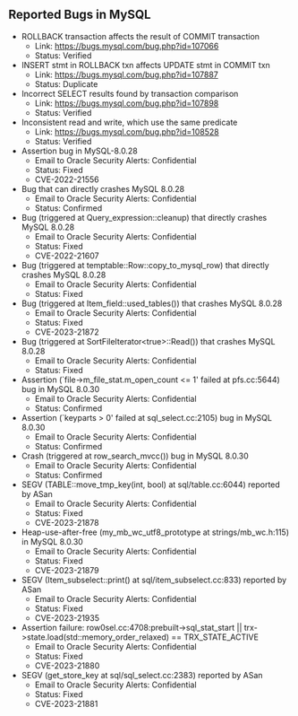 ## Reported Bugs in MySQL
- ROLLBACK transaction affects the result of COMMIT transaction
  - Link: https://bugs.mysql.com/bug.php?id=107066
  - Status: Verified
- INSERT stmt in ROLLBACK txn affects UPDATE stmt in COMMIT txn
  - Link: https://bugs.mysql.com/bug.php?id=107887
  - Status: Duplicate
- Incorrect SELECT results found by transaction comparison
  - Link: https://bugs.mysql.com/bug.php?id=107898
  - Status: Verified
- Inconsistent read and write, which use the same predicate
  - Link: https://bugs.mysql.com/bug.php?id=108528
  - Status: Verified
- Assertion bug in MySQL-8.0.28
  - Email to Oracle Security Alerts: Confidential
  - Status: Fixed
  - CVE-2022-21556
- Bug that can directly crashes MySQL 8.0.28
  - Email to Oracle Security Alerts: Confidential
  - Status: Confirmed
- Bug (triggered at Query_expression::cleanup) that directly crashes MySQL 8.0.28
  - Email to Oracle Security Alerts: Confidential
  - Status: Fixed
  - CVE-2022-21607
- Bug (triggered at temptable::Row::copy_to_mysql_row) that directly crashes MySQL 8.0.28
  - Email to Oracle Security Alerts: Confidential
  - Status: Fixed
- Bug (triggered at Item_field::used_tables()) that crashes MySQL 8.0.28
  - Email to Oracle Security Alerts: Confidential
  - Status: Fixed
  - CVE-2023-21872
- Bug (triggered at SortFileIterator\<true>::Read()) that crashes MySQL 8.0.28
  - Email to Oracle Security Alerts: Confidential
  - Status: Fixed
- Assertion (`file->m_file_stat.m_open_count <= 1' failed at pfs.cc:5644) bug in MySQL 8.0.30
  - Email to Oracle Security Alerts: Confidential
  - Status: Confirmed
- Assertion (`keyparts > 0' failed at sql_select.cc:2105) bug in MySQL 8.0.30
  - Email to Oracle Security Alerts: Confidential
  - Status: Confirmed
- Crash (triggered at row_search_mvcc()) bug in MySQL 8.0.30
  - Email to Oracle Security Alerts: Confidential
  - Status: Confirmed
- SEGV (TABLE::move_tmp_key(int, bool) at sql/table.cc:6044) reported by ASan
  - Email to Oracle Security Alerts: Confidential
  - Status: Fixed
  - CVE-2023-21878
- Heap-use-after-free (my_mb_wc_utf8_prototype at strings/mb_wc.h:115) in MySQL 8.0.30
  - Email to Oracle Security Alerts: Confidential
  - Status: Fixed
  - CVE-2023-21879
- SEGV (Item_subselect::print() at sql/item_subselect.cc:833) reported by ASan
  - Email to Oracle Security Alerts: Confidential
  - Status: Fixed
  - CVE-2023-21935
- Assertion failure: row0sel.cc:4708:prebuilt->sql_stat_start || trx->state.load(std::memory_order_relaxed) == TRX_STATE_ACTIVE
  - Email to Oracle Security Alerts: Confidential
  - Status: Fixed
  - CVE-2023-21880
- SEGV (get_store_key at sql/sql_select.cc:2383) reported by ASan
  - Email to Oracle Security Alerts: Confidential
  - Status: Fixed
  - CVE-2023-21881